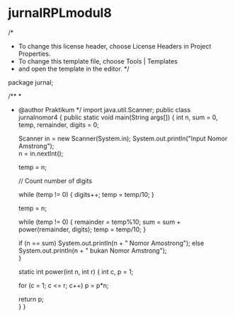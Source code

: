 # jurnalRPLmodul8
/*
 * To change this license header, choose License Headers in Project Properties.
 * To change this template file, choose Tools | Templates
 * and open the template in the editor.
 */

package jurnal;

/**
 *
 * @author Praktikum
 */
import java.util.Scanner;
public class jurnalnomor4 {
   public static void main(String args[])
   {
      int n, sum = 0, temp, remainder, digits = 0;
 
      Scanner in = new Scanner(System.in);
      System.out.println("Input Nomor Amstrong");      
      n = in.nextInt();
 
      temp = n;
 
      // Count number of digits
 
      while (temp != 0) {
         digits++;
         temp = temp/10;
      }
 
      temp = n;
 
      while (temp != 0) {
         remainder = temp%10;
         sum = sum + power(remainder, digits);
         temp = temp/10;
      }
 
      if (n == sum)
         System.out.println(n + " Nomor Amostrong");
      else
         System.out.println(n + " bukan Nomor Amstrong");         
   }
 
   static int power(int n, int r) {
      int c, p = 1;
 
      for (c = 1; c <= r; c++) 
         p = p*n;
 
      return p;   
   }
}  

